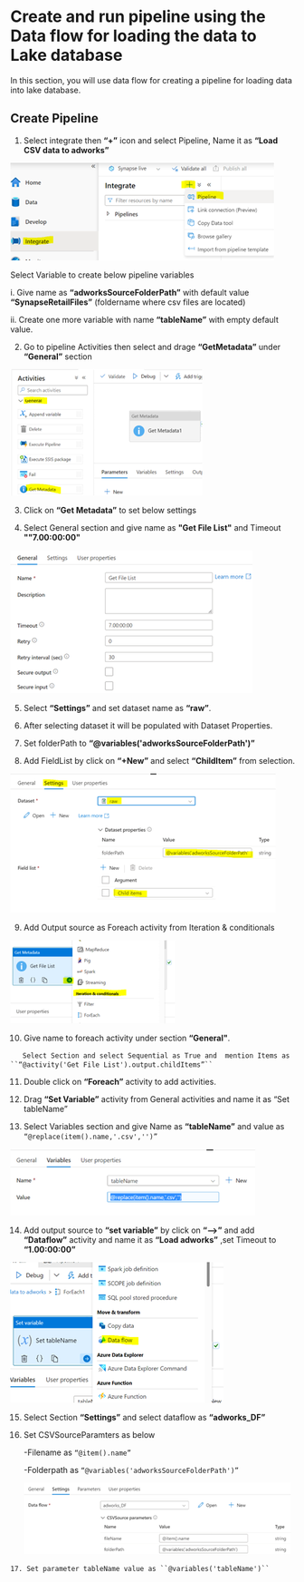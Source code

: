 # Create and run pipeline using the Data flow for loading the data to Lake database

In this section, you will use data flow for creating a pipeline for loading data into lake database.

## Create Pipeline

1.	Select integrate then  **“+”** icon and select  Pipeline, Name it as **“Load CSV data to adworks”**

 ![pipeline](./assets/pl1.png "Create pipeline")
 
Select Variable to create below pipeline variables 

  i.	Give name as **“adworksSourceFolderPath”** with default value **“SynapseRetailFiles”** (foldername where csv files are located)
  
  ii.	Create one more variable with name **“tableName”** with empty default value.
  
  
  2.	Go to pipeline Activities then select and drage **“GetMetadata”** under **“General”** section 
   
   ![pipeline](./assets/pl2.png "Create pipeline")
   
  3.	Click on **“Get Metadata”** to set below settings
  
  4.	Select General section and give name as **"Get File List"**  and Timeout **""7.00:00:00"**
  
  ![pipeline](./assets/pl3.png "Create pipeline")
  
  5.	Select **“Settings”** and set dataset name as **“raw”**. 
  
  6.	After selecting dataset it will be populated with Dataset Properties.
  
  7.	Set folderPath to **“@variables('adworksSourceFolderPath')”**
  
  8.	Add FieldList by click on **“+New”** and select **“ChildItem”** from selection.
  
  ![pipeline](./assets/pl4.png "Create pipeline")
  
  9.	Add Output source as Foreach activity from Iteration & conditionals
  
  ![pipeline](./assets/pl5.png "Create pipeline")
     
   10.	Give name to foreach activity under section **“General"**.
   
       Select Section and select Sequential as True and  mention Items as ``“@activity('Get File List').output.childItems”``
       
   11.	Double click on **“Foreach”** activity  to add activities.
   
   12.	Drag **“Set Variable”** activity from General activities and name it as “Set tableName”
   
   13.	Select Variables section and give Name as **“tableName”** and value as ``“@replace(item().name,'.csv','')”``
   
   ![pipeline](./assets/pl6.png "Create pipeline")
      
   14.	Add output source to **“set variable”** by click on **“-->”** and 
       add **“Dataflow”** activity  and name it as **“Load adworks”** ,set Timeout to **“1.00:00:00”**
   
   ![pipeline](./assets/pl7.png "Create pipeline")
       
   15.	 Select Section **“Settings”** and select dataflow as **“adworks_DF”**
   
   16.	Set CSVSourceParamters as below
        
        -Filename as ``“@item().name”``
        
        -Folderpath as ``“@variables('adworksSourceFolderPath')”``
        
        ![pipeline](./assets/pl8.png "Create pipeline")
   
    17. Set parameter tableName value as ``@variables('tableName')``



